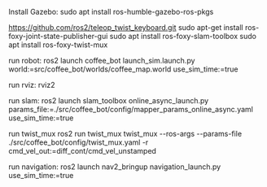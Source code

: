 Install Gazebo: sudo apt install ros-humble-gazebo-ros-pkgs

https://github.com/ros2/teleop_twist_keyboard.git
sudo apt-get install ros-foxy-joint-state-publisher-gui
sudo apt install ros-foxy-slam-toolbox
sudo apt install ros-foxy-twist-mux


run robot:
ros2 launch coffee_bot launch_sim.launch.py world:=src/coffee_bot/worlds/coffee_map.world use_sim_time:=true

run rviz:
rviz2

run slam:
ros2 launch slam_toolbox online_async_launch.py params_file:=./src/coffee_bot/config/mapper_params_online_async.yaml use_sim_time:=true

run twist_mux
ros2 run twist_mux twist_mux --ros-args --params-file ./src/coffee_bot/config/twist_mux.yaml -r cmd_vel_out:=diff_cont/cmd_vel_unstamped

run navigation:
ros2 launch nav2_bringup navigation_launch.py use_sim_time:=true





